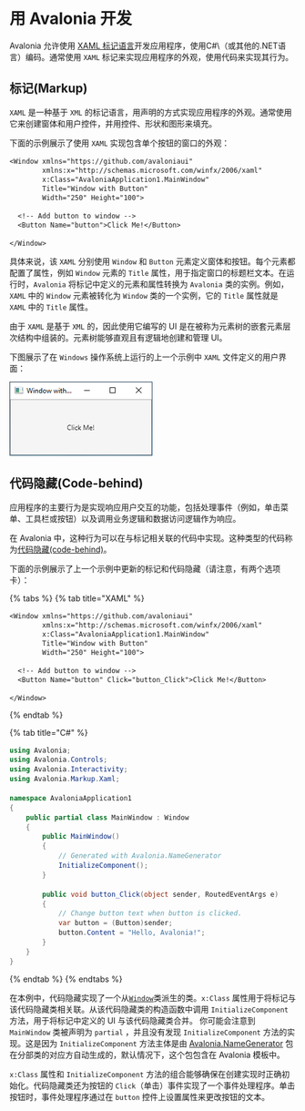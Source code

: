 # 用 Avalonia 开发

Avalonia 允许使用 [XAML 标记语言](https://docs.avaloniaui.net/guides/basics/introduction-to-xaml)开发应用程序，使用C\#\（或其他的.NET语言）编码。通常使用 `XAML` 标记来实现应用程序的外观，使用代码来实现其行为。

## 标记(Markup)

`XAML` 是一种基于 `XML` 的标记语言，用声明的方式实现应用程序的外观。通常使用它来创建窗体和用户控件，并用控件、形状和图形来填充。

下面的示例展示了使用 `XAML` 实现包含单个按钮的窗口的外观：

```markup
<Window xmlns="https://github.com/avaloniaui"
        xmlns:x="http://schemas.microsoft.com/winfx/2006/xaml"
        x:Class="AvaloniaApplication1.MainWindow"
        Title="Window with Button"
        Width="250" Height="100">

  <!-- Add button to window -->
  <Button Name="button">Click Me!</Button>

</Window>
```

具体来说，该 `XAML` 分别使用 `Window` 和 `Button` 元素定义窗体和按钮。每个元素都配置了属性，例如 `Window` 元素的 `Title` 属性，用于指定窗口的标题栏文本。在运行时，`Avalonia` 将标记中定义的元素和属性转换为 `Avalonia` 类的实例。例如，`XAML` 中的 `Window` 元素被转化为 `Window` 类的一个实例，它的 `Title` 属性就是 `XAML` 中的 `Title` 属性。

由于 `XAML` 是基于 `XML` 的，因此使用它编写的 UI 是在被称为元素树的嵌套元素层次结构中组装的。元素树能够直观且有逻辑地创建和管理 UI。

下图展示了在 `Windows` 操作系统上运行的上一个示例中 `XAML` 文件定义的用户界面：

![](../../../.gitbook/assets/click-me.png)

## 代码隐藏(Code-behind)

应用程序的主要行为是实现响应用户交互的功能，包括处理事件（例如，单击菜单、工具栏或按钮）以及调用业务逻辑和数据访问逻辑作为响应。

在 Avalonia 中，这种行为可以在与标记相关联的代码中实现。这种类型的代码称为[代码隐藏(code-behind)](https://docs.avaloniaui.net/guides/basics/code-behind)。

下面的示例展示了上一个示例中更新的标记和代码隐藏（请注意，有两个选项卡）：

{% tabs %}
{% tab title="XAML" %}

```markup
<Window xmlns="https://github.com/avaloniaui"
        xmlns:x="http://schemas.microsoft.com/winfx/2006/xaml"
        x:Class="AvaloniaApplication1.MainWindow"
        Title="Window with Button"
        Width="250" Height="100">

  <!-- Add button to window -->
  <Button Name="button" Click="button_Click">Click Me!</Button>

</Window>
```

{% endtab %}

{% tab title="C\#" %}

```csharp
using Avalonia;
using Avalonia.Controls;
using Avalonia.Interactivity;
using Avalonia.Markup.Xaml;

namespace AvaloniaApplication1
{
    public partial class MainWindow : Window
    {
        public MainWindow()
        {
            // Generated with Avalonia.NameGenerator
            InitializeComponent();
        }

        public void button_Click(object sender, RoutedEventArgs e)
        {
            // Change button text when button is clicked.
            var button = (Button)sender;
            button.Content = "Hello, Avalonia!";
        }
    }
}
```

{% endtab %}
{% endtabs %}


在本例中，代码隐藏实现了一个从[`Window`](https://docs.avaloniaui.net/docs/getting-started/windows)类派生的类。`x:Class` 属性用于将标记与该代码隐藏类相关联。从该代码隐藏类的构造函数中调用 `InitializeComponent` 方法，用于将标记中定义的 UI 与该代码隐藏类合并。
你可能会注意到 `MainWindow` 类被声明为 `partial` ，并且没有发现 `InitializeComponent` 方法的实现。这是因为 `InitializeComponent` 方法主体是由 [Avalonia.NameGenerator](https://github.com/AvaloniaUI/Avalonia.NameGenerator) 包在分部类的对应方自动生成的，默认情况下，这个包包含在 Avalonia 模板中。

`x:Class` 属性和 `InitializeComponent` 方法的组合能够确保在创建实现时正确初始化。代码隐藏类还为按钮的 `Click`（单击）事件实现了一个事件处理程序。单击按钮时，事件处理程序通过在 `button` 控件上设置属性来更改按钮的文本。

